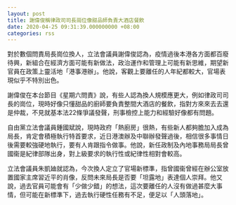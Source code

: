```yaml
---
layout: post
title: 謝偉俊稱律政司司長崗位像甜品師負責大酒店餐飲
date: 2020-04-25 09:31:39.000000000 +08:00
categories: rss
---
```


對於數個問責局長崗位換人，立法會議員謝偉俊認為，疫情過後本港各方面都百廢待興，新組合在經濟方面可能有新做法，政治運作和管理上可能有新思維，期望新官員在政策上靈活地「港事港辦」。他說，客觀上要離任的人年紀都較大，官場表現似乎不特別出色。

謝偉俊在本台節目《星期六問責》說，有些人認為換人規模應更大，例如律政司司長的崗位，現時好像只懂甜品的廚師要負責整間大酒店的餐飲，指對方來來去去還是仲裁，不見就基本法22條爭議發聲，刑事檢控上能力和經驗好像都有問題。

自由黨立法會議員鍾國斌說，現時政府「熱廚房」很熱，有些新人都夠膽加入成為局長，肯定會積極執行特首要求，近日港澳辦及中聯辦發聲過後，相信很多事情日後需要較強硬地執行，要有人肯跟指令做事。他說，新任政制及內地事務局局長曾國衞是紀律部隊出身，對上級要求的執行性或紀律性相對會較高。

立法會議員朱凱廸就認為，今次換人定立了官場新標準，指曾國衞曾經在辦公室放置國家主席習近平的肖像，反問未來局長是否要「坦露地」表達個人崇拜。他又說，過去官員可能會有「少做少錯」的想法，這次要離任的人沒有做過甚麼大事情，但可能在新標準下，過去執行硬性任務有不足，便足以「人頭落地」。
